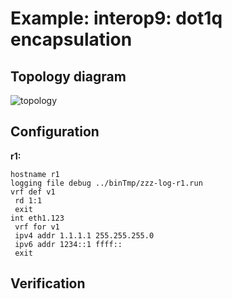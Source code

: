 # Example: interop9: dot1q encapsulation

## **Topology diagram**

![topology](/img/intop9-eth02.tst.png)

## **Configuration**

**r1:**
```
hostname r1
logging file debug ../binTmp/zzz-log-r1.run
vrf def v1
 rd 1:1
 exit
int eth1.123
 vrf for v1
 ipv4 addr 1.1.1.1 255.255.255.0
 ipv6 addr 1234::1 ffff::
 exit
```

## **Verification**
